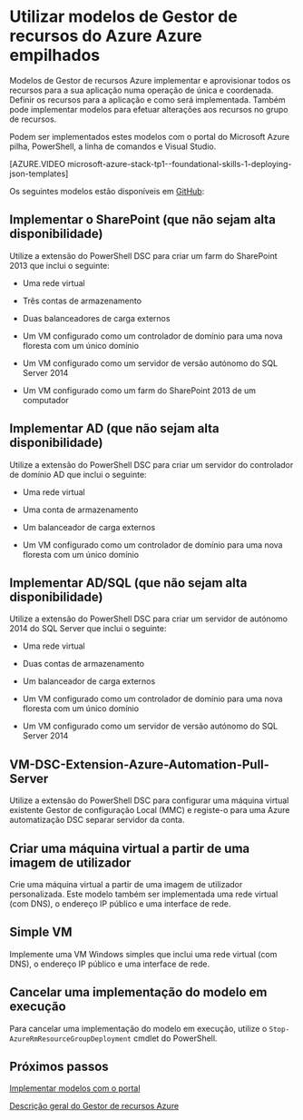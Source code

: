 <properties
    pageTitle="Utilizar os modelos de Gestor de recursos do Azure no Azure pilha (os programadores de inquilino) | Microsoft Azure"
    description="Saiba como utilizar modelos de Gestor de recursos do Azure Azure empilhados para implementar e aprovisionar todos os recursos para a sua aplicação numa operação de única e coordenada."
    services="azure-stack"
    documentationCenter=""
    authors="heathl17"
    manager="byronr"
    editor=""/>

<tags
    ms.service="azure-stack"
    ms.workload="na"
    ms.tgt_pltfrm="na"
    ms.devlang="na"
    ms.topic="article"
    ms.date="10/25/2016"
    ms.author="helaw"/>

# <a name="use-azure-resource-manager-templates-in-azure-stack"></a>Utilizar modelos de Gestor de recursos do Azure Azure empilhados

Modelos de Gestor de recursos Azure implementar e aprovisionar todos os recursos para a sua aplicação numa operação de única e coordenada. Definir os recursos para a aplicação e como será implementada.  Também pode implementar modelos para efetuar alterações aos recursos no grupo de recursos.

Podem ser implementados estes modelos com o portal do Microsoft Azure pilha, PowerShell, a linha de comandos e Visual Studio.

[AZURE.VIDEO microsoft-azure-stack-tp1--foundational-skills-1-deploying-json-templates]

Os seguintes modelos estão disponíveis em [GitHub](http://aka.ms/azurestackgithub):

## <a name="deploy-sharepoint-non-high-availability"></a>Implementar o SharePoint (que não sejam alta disponibilidade)

Utilize a extensão do PowerShell DSC para criar um farm do SharePoint 2013 que inclui o seguinte:

-   Uma rede virtual

-   Três contas de armazenamento

-   Duas balanceadores de carga externos

-   Um VM configurado como um controlador de domínio para uma nova floresta com um único domínio

-   Um VM configurado como um servidor de versão autónomo do SQL Server 2014

-   Um VM configurado como um farm do SharePoint 2013 de um computador

## <a name="deploy-ad-non-high-availability"></a>Implementar AD (que não sejam alta disponibilidade)

Utilize a extensão do PowerShell DSC para criar um servidor do controlador de domínio AD que inclui o seguinte:

-   Uma rede virtual

-   Uma conta de armazenamento

-   Um balanceador de carga externos

-   Um VM configurado como um controlador de domínio para uma nova floresta com um único domínio

## <a name="deploy-adsql-non-high-availability"></a>Implementar AD/SQL (que não sejam alta disponibilidade)

Utilize a extensão do PowerShell DSC para criar um servidor de autónomo 2014 do SQL Server que inclui o seguinte:

-   Uma rede virtual

-   Duas contas de armazenamento

-   Um balanceador de carga externos

-   Um VM configurado como um controlador de domínio para uma nova floresta com um único domínio

-   Um VM configurado como um servidor de versão autónomo do SQL Server 2014

## <a name="vm-dsc-extension-azure-automation-pull-server"></a>VM-DSC-Extension-Azure-Automation-Pull-Server

Utilize a extensão do PowerShell DSC para configurar uma máquina virtual existente Gestor de configuração Local (MMC) e registe-o para uma Azure automatização DSC separar servidor da conta.

## <a name="create-a-virtual-machine-from-a-user-image"></a>Criar uma máquina virtual a partir de uma imagem de utilizador

Crie uma máquina virtual a partir de uma imagem de utilizador personalizada. Este modelo também ser implementada uma rede virtual (com DNS), o endereço IP público e uma interface de rede.

## <a name="simple-vm"></a>Simple VM

Implemente uma VM Windows simples que inclui uma rede virtual (com DNS), o endereço IP público e uma interface de rede.

## <a name="cancel-a-running-template-deployment"></a>Cancelar uma implementação do modelo em execução

Para cancelar uma implementação do modelo em execução, utilize o `Stop-AzureRmResourceGroupDeployment` cmdlet do PowerShell.


## <a name="next-steps"></a>Próximos passos

[Implementar modelos com o portal](azure-stack-deploy-template-portal.md)

[Descrição geral do Gestor de recursos Azure](../azure-resource-manager/resource-group-overview.md)

